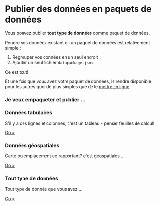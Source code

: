 # Publier des données en paquets de données 

Vous pouvez publier **tout type de données** comme paquet de données.

Rendre vos données existant en un paquet de données est relativement simple :

1. Regrouper vos données en un seul endroit 
2. Ajouter un seul fichier `datapackage.json`

Ce est tout!

Et une fois que vous avez votre paquet de données, le rendre disponible pour les autres quoi de plus simples que de le [mettre en ligne][online].

[online]: /doc/publish-online

<div class="row">
  <div class="span2">
    <h3>
      Je veux  
      empaqueter  
      et publier &hellip;
    </h3>
  </div>
  <div class="span4">
    <div class="well">
      <h3>
       Données tabulaires 
      </h3>
      <p>S'il y a des lignes et colonnes, c'est un tableau - penser feuilles de calcul!</p>
      <a href="/doc/publish-tabular" class="btn btn-large">
        Go &raquo;
      </a>
    </div>
    <div class="well">
      <h3>
        Données géospatiales 
      </h3>
      <p>Carte ou emplacement ce rapportant? c'est géospatiales &hellip;</p>
      <a href="/doc/publish-geo" class="btn btn-large">
        Go &raquo;
      </a>
    </div>
    <div class="well">
      <h3>
        Tout type de données 
      </h3>
      <p>Tout type de donnée que vous avez &hellip;</p>
      <a href="/doc/publish-any" class="btn btn-large">
        Go &raquo;
      </a>
    </div>
  </div>
</div>

